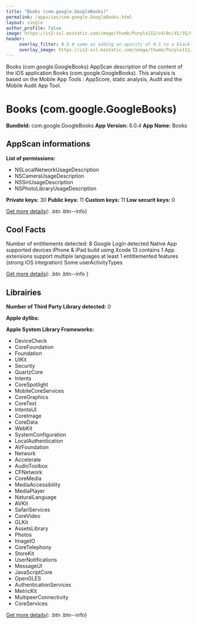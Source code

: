 ```yaml
---
title: "Books (com.google.GoogleBooks)"
permalink: /apps/ios/com.google.GoogleBooks.html
layout: single
author_profile: false
image: https://is2-ssl.mzstatic.com/image/thumb/Purple112/v4/0c/41/35/0c4135a2-0303-cac0-11e1-cb32f752e8ee/logo_play_books_color-0-1x_U007emarketing-0-6-0-0-0-85-220.png/512x512bb.jpg
header: 
     overlay_filter: 0.5 # same as adding an opacity of 0.5 to a black background
     overlay_image: https://is2-ssl.mzstatic.com/image/thumb/Purple112/v4/0c/41/35/0c4135a2-0303-cac0-11e1-cb32f752e8ee/logo_play_books_color-0-1x_U007emarketing-0-6-0-0-0-85-220.png/512x512bb.jpg
---
```

Books (com.google.GoogleBooks) AppScan description of the content of the iOS application Books (com.google.GoogleBooks). This analysis is based on the Mobile App Tools : AppScore, static analysis, Audit and the Mobile Audit App Tool.

# Books (com.google.GoogleBooks)

**BundleId:** com.google.GoogleBooks
**App Version:** 6.0.4
**App Name:** Books


## AppScan informations 

**List of permissions:** 
- NSLocalNetworkUsageDescription
- NSCameraUsageDescription
- NSSiriUsageDescription
- NSPhotoLibraryUsageDescription
  
  
**Private keys:** 30
**Public keys:** 11
**Custom keys:** 11
**Low securit keys:** 0
  
[Get more details](/pricing.html){: .btn .btn--info}

## Cool Facts

Number of entitlements detected: 8
Google Login detected
Native App
supported devices iPhone & iPad
build using Xcode 13
contains 1 App extensions
support multiple languages
at least 1 entitlemented features (strong iOS integration)
Some userActivityTypes
  
[Get more details](/pricing.html){: .btn .btn--info }

## Librairies 
**Number of Third Party Library detected:** 0


**Apple dylibs:**


**Apple System Library Frameworks:**
- DeviceCheck
- CoreFoundation
- Foundation
- UIKit
- Security
- QuartzCore
- Intents
- CoreSpotlight
- MobileCoreServices
- CoreGraphics
- CoreText
- IntentsUI
- CoreImage
- CoreData
- WebKit
- SystemConfiguration
- LocalAuthentication
- AVFoundation
- Network
- Accelerate
- AudioToolbox
- CFNetwork
- CoreMedia
- MediaAccessibility
- MediaPlayer
- NaturalLanguage
- AVKit
- SafariServices
- CoreVideo
- GLKit
- AssetsLibrary
- Photos
- ImageIO
- CoreTelephony
- StoreKit
- UserNotifications
- MessageUI
- JavaScriptCore
- OpenGLES
- AuthenticationServices
- MetricKit
- MultipeerConnectivity
- CoreServices


  
[Get more details](/pricing.html){: .btn .btn--info}

